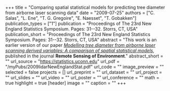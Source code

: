 +++
title = "Comparing spatial statistical models for predicting tree diameter from airborne laser scanning data"
date = "2009-07-25"
authors = ["C. Salas", "L. Ene", "T. G. Gregoire", "E. Naesset", "T. Gobakken"]
publication_types = ["1"]
publication = "Proceedings of The 23rd New England Statistics Symposium.  Pages: 31--32. Storrs, CT, USA"
publication_short = "Proceedings of The 23rd New England Statistics Symposium.  Pages: 31--32. Storrs, CT, USA"
abstract = "This work is an earlier version of our paper [*Modelling tree diameter from airborne laser scanning derived variables: A comparison of spatial statistical models*](https://eljatib.com/publication/2010-06-15_modelling_tree_diame/),  published in the journal **Remote Sensing of Environment**."
abstract_short = ""
url_source = "https://statistics.uconn.edu"
url_pdf = "/myPubs/2009lidarNewEnglandStat.pdf"
url_code = ""
image_preview = ""
selected = false
projects = []
url_preprint = ""
url_dataset = ""
url_project = ""
url_slides = ""
url_video = ""
url_poster = ""
url_conference = ""
math = true
highlight = true
[header]
image = ""
caption = ""
+++
